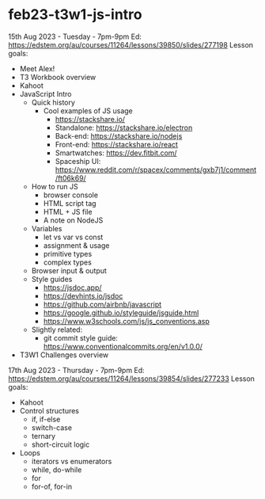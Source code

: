 # feb23-t3w1-js-intro


15th Aug 2023 - Tuesday - 7pm-9pm
Ed: https://edstem.org/au/courses/11264/lessons/39850/slides/277198
Lesson goals:
- Meet Alex!
- T3 Workbook overview
- Kahoot
- JavaScript Intro
	- Quick history
		- Cool examples of JS usage
			- https://stackshare.io/
			- Standalone: https://stackshare.io/electron
			- Back-end: https://stackshare.io/nodejs
			- Front-end: https://stackshare.io/react 
			- Smartwatches: https://dev.fitbit.com/
			- Spaceship UI: https://www.reddit.com/r/spacex/comments/gxb7j1/comment/ft06k69/ 
	- How to run JS 
		- browser console
		- HTML script tag
		- HTML + JS file
		- A note on NodeJS
	- Variables
		- let vs var vs const 
		- assignment & usage 
		- primitive types
		- complex types 
	- Browser input & output
	- Style guides 
		- https://jsdoc.app/
		- https://devhints.io/jsdoc 
		- https://github.com/airbnb/javascript 
		- https://google.github.io/styleguide/jsguide.html
		- https://www.w3schools.com/js/js_conventions.asp 
	- Slightly related:
		- git commit style guide: https://www.conventionalcommits.org/en/v1.0.0/ 
- T3W1 Challenges overview 




17th Aug 2023 - Thursday - 7pm-9pm
Ed: https://edstem.org/au/courses/11264/lessons/39854/slides/277233
Lesson goals:
- Kahoot
- Control structures
	- if, if-else
	- switch-case
	- ternary
	- short-circuit logic
- Loops
	- iterators vs enumerators
	- while, do-while
	- for
	- for-of, for-in 